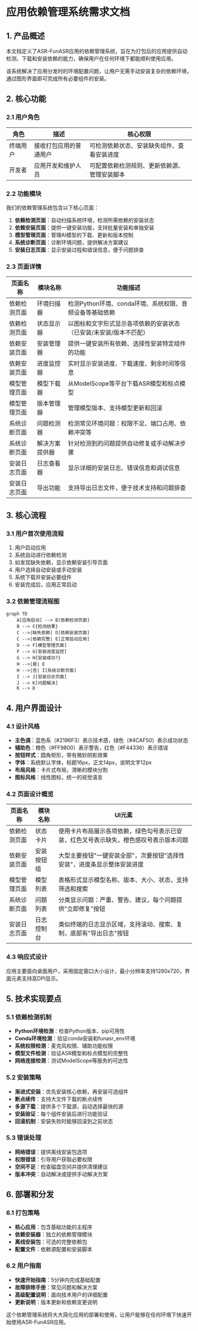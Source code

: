 # 应用依赖管理系统需求文档

## 1. 产品概述

本文档定义了ASR-FunASR应用的依赖管理系统，旨在为打包后的应用提供自动检测、下载和安装依赖的能力，确保用户在任何环境下都能顺利使用应用。

该系统解决了应用分发时的环境配置问题，让用户无需手动安装复杂的依赖环境，通过图形界面即可完成所有必要组件的安装。

## 2. 核心功能

### 2.1 用户角色

| 角色 | 描述 | 核心权限 |
|------|------|----------|
| 终端用户 | 接收打包应用的普通用户 | 可检测依赖状态、安装缺失组件、查看安装进度 |
| 开发者 | 应用开发和维护人员 | 可配置依赖检测规则、更新依赖源、管理安装脚本 |

### 2.2 功能模块

我们的依赖管理系统包含以下核心页面：

1. **依赖检测页面**：自动扫描系统环境，检测所需依赖的安装状态
2. **依赖安装页面**：提供一键安装功能，支持批量安装和单独安装
3. **模型管理页面**：管理AI模型的下载、更新和版本控制
4. **系统诊断页面**：诊断环境问题，提供解决方案建议
5. **安装日志页面**：显示安装过程和错误信息，便于问题排查

### 2.3 页面详情

| 页面名称 | 模块名称 | 功能描述 |
|----------|----------|----------|
| 依赖检测页面 | 环境扫描器 | 检测Python环境、conda环境、系统权限、音频设备等基础依赖 |
| 依赖检测页面 | 状态显示器 | 以图标和文字形式显示各项依赖的安装状态（已安装/未安装/版本不匹配） |
| 依赖安装页面 | 安装管理器 | 提供一键安装所有依赖、选择性安装特定组件的功能 |
| 依赖安装页面 | 进度监控器 | 实时显示安装进度、下载速度、剩余时间等信息 |
| 模型管理页面 | 模型下载器 | 从ModelScope等平台下载ASR模型和标点模型 |
| 模型管理页面 | 版本管理器 | 管理模型版本、支持模型更新和回滚 |
| 系统诊断页面 | 问题检测器 | 检测常见环境问题：权限不足、端口占用、依赖冲突等 |
| 系统诊断页面 | 解决方案提供器 | 针对检测到的问题提供自动修复或手动解决步骤 |
| 安装日志页面 | 日志查看器 | 显示详细的安装日志、错误信息和调试信息 |
| 安装日志页面 | 导出功能 | 支持导出日志文件，便于技术支持和问题排查 |

## 3. 核心流程

### 3.1 用户首次使用流程

1. 用户启动应用
2. 系统自动进行依赖检测
3. 如发现缺失依赖，显示依赖安装引导页面
4. 用户选择自动安装或手动安装
5. 系统下载并安装必要组件
6. 安装完成后，应用正常启动

### 3.2 依赖管理流程图

```mermaid
graph TD
    A[应用启动] --> B[依赖检测页面]
    B --> C{检测结果}
    C -->|缺失依赖| D[依赖安装页面]
    C -->|依赖完整| E[正常启动应用]
    D --> F[模型管理页面]
    F --> G[安装进度监控]
    G --> H{安装成功?}
    H -->|是| E
    H -->|否| I[系统诊断页面]
    I --> J[安装日志页面]
    J --> K[问题解决]
    K --> D
```

## 4. 用户界面设计

### 4.1 设计风格

- **主色调**：蓝色系（#2196F3）表示技术感，绿色（#4CAF50）表示成功状态
- **辅助色**：橙色（#FF9800）表示警告，红色（#F44336）表示错误
- **按钮样式**：圆角矩形，带有微妙阴影效果
- **字体**：系统默认字体，标题16px，正文14px，说明文字12px
- **布局风格**：卡片式布局，清晰的模块分割
- **图标风格**：线性图标，统一的视觉语言

### 4.2 页面设计概览

| 页面名称 | 模块名称 | UI元素 |
|----------|----------|--------|
| 依赖检测页面 | 状态卡片 | 使用卡片布局展示各项依赖，绿色勾号表示已安装，红色叉号表示缺失，橙色感叹号表示版本问题 |
| 依赖安装页面 | 安装按钮组 | 大型主要按钮"一键安装全部"，次要按钮"选择性安装"，进度条显示整体安装进度 |
| 模型管理页面 | 模型列表 | 表格形式显示模型名称、版本、大小、状态，支持筛选和搜索 |
| 系统诊断页面 | 问题列表 | 分类显示问题：严重、警告、建议，每个问题提供"立即修复"按钮 |
| 安装日志页面 | 日志控制台 | 类似终端的日志显示区域，支持滚动、搜索、复制，底部有"导出日志"按钮 |

### 4.3 响应式设计

应用主要面向桌面用户，采用固定窗口大小设计，最小分辨率支持1280x720，界面元素支持高DPI显示。

## 5. 技术实现要点

### 5.1 依赖检测机制

- **Python环境检测**：检查Python版本、pip可用性
- **Conda环境检测**：验证conda安装和funasr_env环境
- **系统权限检测**：麦克风权限、辅助功能权限
- **模型文件检测**：验证ASR模型和标点模型的完整性
- **网络连接检测**：测试ModelScope等服务的可达性

### 5.2 安装策略

- **渐进式安装**：优先安装核心依赖，再安装可选组件
- **断点续传**：支持大文件下载的断点续传
- **多源下载**：提供多个下载源，自动选择最快的源
- **安装验证**：每个组件安装后进行功能验证
- **回滚机制**：安装失败时能够回滚到之前状态

### 5.3 错误处理

- **网络错误**：提供离线安装包选项
- **权限错误**：引导用户获取必要权限
- **空间不足**：检查磁盘空间并提供清理建议
- **版本冲突**：自动解决或提供手动解决方案

## 6. 部署和分发

### 6.1 打包策略

- **核心应用**：包含基础功能的主程序
- **依赖安装器**：独立的依赖管理模块
- **离线安装包**：可选的完整依赖包
- **配置文件**：依赖源配置和安装脚本

### 6.2 用户指南

- **快速开始指南**：5分钟内完成基础配置
- **故障排除手册**：常见问题和解决方案
- **高级配置说明**：面向技术用户的详细配置
- **更新说明**：版本更新和依赖变更说明

这个依赖管理系统将大大简化应用的部署和使用，让用户能够在任何环境下快速开始使用ASR-FunASR应用。